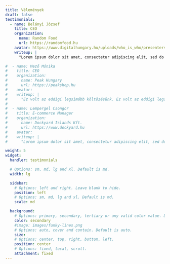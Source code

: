 ```yaml
---
title: Vélemények
draft: false
testimonials:
  - name: Belányi József
    title: CEO
    organization:
      name: Random Food
      url: https://randomfood.hu
    avatar: https://www.digitalhungary.hu/uploads/who_is_who/presenters/2739.png
    writeup: |
      "Lorem ipsum dolor sit amet, consectetur adipiscing elit, sed do eiusmod tempor incididunt ut labore et dolore magna aliqua. Ut enim ad minim veniam, quis nostrud exercitation ullamco laboris nisi ut aliquip ex ea commodo consequat."

#  - name: Mező Mónika
#    title: CEO
#    organization:
#      name: Peak Hungary
#      url: https://peakshop.hu
#    avatar:
#    writeup: |
#      "Ez volt az eddigi legsimább költözésünk. Ez volt az eddigi legsimább költözésünk."
#
#  - name: Lempergel Csongor
#    title: E-commerce Manager
#    organization:
#      name: Dockyard Islands Kft.
#      url: https://www.dockyard.hu
#    avatar:
#    writeup: |
#      "Lorem ipsum dolor sit amet, consectetur adipiscing elit, sed do eiusmod tempor incididunt ut labore et dolore magna aliqua. Ut enim ad minim veniam, quis nostrud exercitation ullamco laboris nisi ut aliquip ex ea commodo consequat."

weight: 5
widget:
  handler: testimonials

  # Options: sm, md, lg and xl. Default is md.
  width: lg

  sidebar:
    # Options: left and right. Leave blank to hide.
    position: left
    # Options: sm, md, lg and xl. Default is md.
    scale: md

  background:
    # Options: primary, secondary, tertiary or any valid color value. Default is primary.
    color: secondary
    #image: images/funky-lines.png
    # Options: auto, cover and contain. Default is auto.
    size:
    # Options: center, top, right, bottom, left.
    position: center
    # Options: fixed, local, scroll.
    attachment: fixed
---
```

